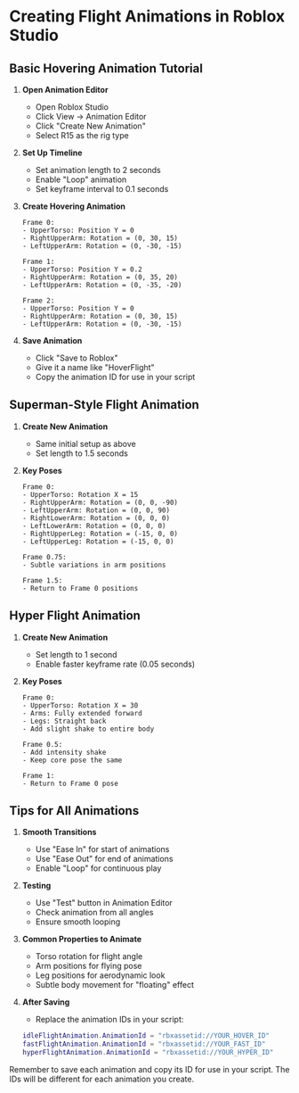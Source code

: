 # Creating Flight Animations in Roblox Studio

## Basic Hovering Animation Tutorial

1. **Open Animation Editor**
   - Open Roblox Studio
   - Click View → Animation Editor
   - Click "Create New Animation"
   - Select R15 as the rig type

2. **Set Up Timeline**
   - Set animation length to 2 seconds
   - Enable "Loop" animation
   - Set keyframe interval to 0.1 seconds

3. **Create Hovering Animation**
   ```
   Frame 0:
   - UpperTorso: Position Y = 0
   - RightUpperArm: Rotation = (0, 30, 15)
   - LeftUpperArm: Rotation = (0, -30, -15)
   
   Frame 1:
   - UpperTorso: Position Y = 0.2
   - RightUpperArm: Rotation = (0, 35, 20)
   - LeftUpperArm: Rotation = (0, -35, -20)
   
   Frame 2:
   - UpperTorso: Position Y = 0
   - RightUpperArm: Rotation = (0, 30, 15)
   - LeftUpperArm: Rotation = (0, -30, -15)
   ```

4. **Save Animation**
   - Click "Save to Roblox"
   - Give it a name like "HoverFlight"
   - Copy the animation ID for use in your script

## Superman-Style Flight Animation

1. **Create New Animation**
   - Same initial setup as above
   - Set length to 1.5 seconds

2. **Key Poses**
   ```
   Frame 0:
   - UpperTorso: Rotation X = 15
   - RightUpperArm: Rotation = (0, 0, -90)
   - LeftUpperArm: Rotation = (0, 0, 90)
   - RightLowerArm: Rotation = (0, 0, 0)
   - LeftLowerArm: Rotation = (0, 0, 0)
   - RightUpperLeg: Rotation = (-15, 0, 0)
   - LeftUpperLeg: Rotation = (-15, 0, 0)
   
   Frame 0.75:
   - Subtle variations in arm positions
   
   Frame 1.5:
   - Return to Frame 0 positions
   ```

## Hyper Flight Animation

1. **Create New Animation**
   - Set length to 1 second
   - Enable faster keyframe rate (0.05 seconds)

2. **Key Poses**
   ```
   Frame 0:
   - UpperTorso: Rotation X = 30
   - Arms: Fully extended forward
   - Legs: Straight back
   - Add slight shake to entire body
   
   Frame 0.5:
   - Add intensity shake
   - Keep core pose the same
   
   Frame 1:
   - Return to Frame 0 pose
   ```

## Tips for All Animations

1. **Smooth Transitions**
   - Use "Ease In" for start of animations
   - Use "Ease Out" for end of animations
   - Enable "Loop" for continuous play

2. **Testing**
   - Use "Test" button in Animation Editor
   - Check animation from all angles
   - Ensure smooth looping

3. **Common Properties to Animate**
   - Torso rotation for flight angle
   - Arm positions for flying pose
   - Leg positions for aerodynamic look
   - Subtle body movement for "floating" effect

4. **After Saving**
   - Replace the animation IDs in your script:
   ```lua
   idleFlightAnimation.AnimationId = "rbxassetid://YOUR_HOVER_ID"
   fastFlightAnimation.AnimationId = "rbxassetid://YOUR_FAST_ID"
   hyperFlightAnimation.AnimationId = "rbxassetid://YOUR_HYPER_ID"
   ```

Remember to save each animation and copy its ID for use in your script. The IDs will be different for each animation you create. 